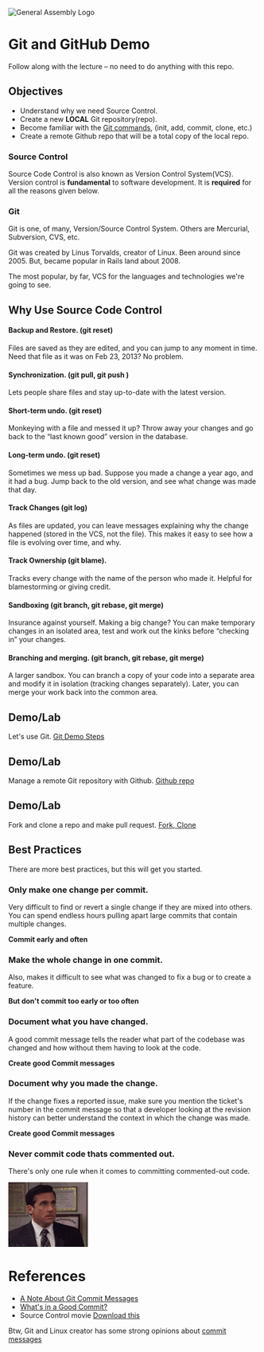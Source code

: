 ![General Assembly Logo](http://i.imgur.com/ke8USTq.png)


# Git and GitHub Demo

Follow along with the lecture &ndash; no need to do anything with this repo.

## Objectives
* Understand why we need Source Control.
* Create a new **LOCAL** Git repository(repo).
* Become familiar with the [Git commands](command-reference.md), (init, add, commit, clone, etc.)
* Create a remote Github repo that will be a total copy of the local repo.


### Source Control

Source Code Control is also known as Version Control System(VCS). Version control is **fundamental** to software development. It is **required** for all the reasons given below.

### Git
Git is one, of many, Version/Source Control System. Others are Mercurial, Subversion, CVS, etc.

Git was created by Linus Torvalds, creator of Linux. Been around since 2005. But, became popular in Rails land about 2008.  

The most popular, by far, VCS for the languages and technologies we're going to see.  

## Why Use Source Code Control


#### Backup and Restore. (git reset) 
Files are saved as they are edited, and you can jump to any moment in time. Need that file as it was on Feb 23, 2013? No problem.  
#### Synchronization. (git pull, git push )
Lets people share files and stay up-to-date with the latest version.  
#### Short-term undo. (git reset)
Monkeying with a file and messed it up? Throw away your changes and go back to the “last known good” version in the database.  
#### Long-term undo. (git reset)
Sometimes we mess up bad. Suppose you made a change a year ago, and it had a bug. Jump back to the old version, and see what change was made that day.  
#### Track Changes (git log)  
As files are updated, you can leave messages explaining why the change happened (stored in the VCS, not the file). This makes it easy to see how a file is evolving over time, and why.  
#### Track Ownership (git blame). 
Tracks every change with the name of the person who made it. Helpful for blamestorming or giving credit.  
#### Sandboxing  (git branch, git rebase, git merge)
Insurance against yourself. Making a big change? You can make temporary changes in an isolated area, test and work out the kinks before “checking in” your changes.  
#### Branching and merging. (git branch, git rebase, git merge)
A larger sandbox. You can branch a copy of your code into a separate area and modify it in isolation (tracking changes separately). Later, you can merge your work back into the common area.

## Demo/Lab

Let's use Git. [Git Demo Steps](demo-steps.md)

## Demo/Lab

Manage a remote Git repository with Github. [Github repo](github_create.md)

## Demo/Lab
Fork and clone a repo and make pull request. [Fork, Clone](fork_pull_req.md)

## Best Practices

There are more best practices, but this will get you started.
 
### Only make one change per commit.
Very difficult to find or revert a single change if they are mixed into others. You can spend endless hours pulling apart large commits that contain multiple changes.  

**Commit early and often**

### Make the whole change in one commit.  
Also, makes it difficult to see what was changed to fix a bug or to create a feature.

**But don't commit too early or too often**
	
### Document what you have changed.  

A good commit message tells the reader what part of the codebase was changed and how without them having to look at the code.  

**Create good Commit messages**  
	
### Document why you made the change.  
If the change fixes a reported issue, make sure you mention the ticket's number in the commit message so that a developer looking at the revision history can better understand the context in which the change was made.

**Create good Commit messages**  

### Never commit code thats commented out.
There's only one rule when it comes to committing commented-out code.  
 
![Nooo](no.gif "Please Nooo")

# References

* [A Note About Git Commit Messages](http://tbaggery.com/2008/04/19/a-note-about-git-commit-messages.html)
* [What's in a Good Commit?](http://dev.solita.fi/2013/07/04/whats-in-a-good-commit.html)
* Source Control movie [Download this](https://www.dropbox.com/s/qricsuvkdlc5sn1/jim_wierich_git.mov?dl=0)


Btw, Git and Linux creator has some strong opinions about [commit messages](https://github.com/torvalds/linux/pull/17#issuecomment-5659933)